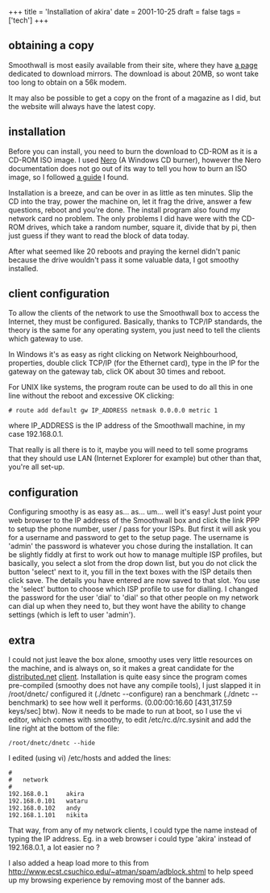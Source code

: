 +++
title = 'Installation of akira'
date = 2001-10-25
draft = false
tags = ['tech']
+++
## obtaining a copy

Smoothwall is most easily available from their site, where they have [a page](https://web.archive.org/web/20020708000718/http://www.smoothwall.org/gpl/get/download.html) dedicated to download mirrors. The download is about 20MB, so wont take too long to obtain on a 56k modem.

It may also be possible to get a copy on the front of a magazine as I did, but the website will always have the latest copy.

## installation

Before you can install, you need to burn the download to CD-ROM as it is a CD-ROM ISO image. I used [Nero](https://web.archive.org/web/20020708000718/http://www.nero.com/) (A Windows CD burner), however the Nero documentation does not go out of its way to tell you how to burn an ISO image, so I followed [a guide](https://web.archive.org/web/20020404095556/http://www.linuxiso.org:80/neroburning.html) I found.

Installation is a breeze, and can be over in as little as ten minutes. Slip the CD into the tray, power the machine on, let it frag the drive, answer a few questions, reboot and you're done. The install program also found my network card no problem. The only problems I did have were with the CD-ROM drives, which take a random number, square it, divide that by pi, then just guess if they want to read the block of data today.

After what seemed like 20 reboots and praying the kernel didn't panic because the drive wouldn't pass it some valuable data, I got smoothy installed.

## client configuration

To allow the clients of the network to use the Smoothwall box to access the Internet, they must be configured. Basically, thanks to TCP/IP standards, the theory is the same for any operating system, you just need to tell the clients which gateway to use. 

In Windows it's as easy as right clicking on Network Neighbourhood, properties, double click TCP/IP (for the Ethernet card), type in the IP for the gateway on the gateway tab, click OK about 30 times and reboot. 

For UNIX like systems, the program route can be used to do all this in one line without the reboot and excessive OK clicking:

    # route add default gw IP_ADDRESS netmask 0.0.0.0 metric 1

where IP_ADDRESS is the IP address of the Smoothwall machine, in my case 192.168.0.1.

That really is all there is to it, maybe you will need to tell some programs that they should use LAN (Internet Explorer for example) but other than that, you're all set-up.

## configuration

Configuring smoothy is as easy as... as... um... well it's easy! Just point your web browser to the IP address of the Smoothwall box and click the link PPP to setup the phone number, user / pass for your ISPs. But first it will ask you for a username and password to get to the setup page. The username is 'admin' the password is whatever you chose during the installation.
It can be slightly fiddly at first to work out how to manage multiple ISP profiles, but basically, you select a slot from the drop down list, but you do not click the button 'select' next to it, you fill in the text boxes with the ISP details then click save. The details you have entered are now saved to that slot.
You use the 'select' button to choose which ISP profile to use for dialling.
I changed the password for the user 'dial' to 'dial' so that other people on my network can dial up when they need to, but they wont have the ability to change settings (which is left to user 'admin').

## extra

I could not just leave the box alone, smoothy uses very little resources on the machine, and is always on, so it makes a great candidate for the [distributed.net](https://web.archive.org/web/20020708000718/http://www.distributed.net/) [client](https://web.archive.org/web/20020708000718/http://www.distributed.net/download/clients.html).
Installation is quite easy since the program comes pre-compiled (smoothy does not have any compile tools), I just slapped it in /root/dnetc/ configured it (./dnetc --configure) ran a benchmark (./dnetc --benchmark) to see how well it performs. (0.00:00:16.60 [431,317.59 keys/sec] btw).
Now it needs to be made to run at boot, so I use the vi editor, which comes with smoothy, to edit /etc/rc.d/rc.sysinit and add the line right at the bottom of the file:

    /root/dnetc/dnetc --hide

I edited (using vi) /etc/hosts and added the lines:

    #
    #	network
    #
    192.168.0.1     akira
    192.168.0.101   wataru
    192.168.0.102   andy
    192.168.1.101   nikita

That way, from any of my network clients, I could type the name instead of typing the IP address. Eg. in a web browser i could type 'akira' instead of 192.168.0.1, a lot easier no ?

I also added a heap load more to this from http://www.ecst.csuchico.edu/~atman/spam/adblock.shtml to help speed up my browsing experience by removing most of the banner ads.